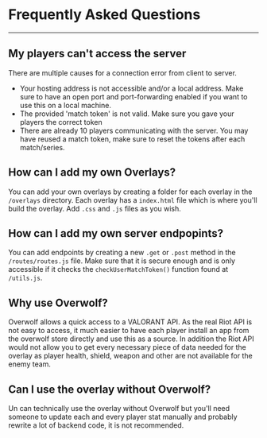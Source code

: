 # Frequently Asked Questions
---

## My players can't access the server

There are multiple causes for a connection error from client to server.
- Your hosting address is not accessible and/or a local address. Make sure to have an open port and port-forwarding enabled if you want to use this on a local machine.
- The provided 'match token' is not valid. Make sure you gave your players the correct token
- There are already 10 players communicating with the server. You may have reused a match token, make sure to reset the tokens after each match/series.

## How can I add my own Overlays?

You can add your own overlays by creating a folder for each overlay in the ```/overlays``` directory. Each overlay has a ```index.html``` file which is where you'll build the overlay. Add ```.css``` and ```.js``` files as you wish.

## How can I add my own server endpopints?

You can add endpoints by creating a new ```.get``` or ```.post``` method in the ```/routes/routes.js``` file. Make sure that it is secure enough and is only accessible if it checks the ```checkUserMatchToken()``` function found at ```/utils.js```.


## Why use Overwolf?

Overwolf allows a quick access to a VALORANT API. As the real Riot API is not easy to access, it much easier to have each player install an app from the overwolf store directly and use this as a source. In addition the Riot API would not allow you to get every necessary piece of data needed for the overlay as player health, shield, weapon and other are not available for the enemy team.

## Can I use the overlay without Overwolf?

Un can technically use the overlay without Overwolf but you'll need someone to update each and every player stat manually and probably rewrite a lot of backend code, it is not recommended.
